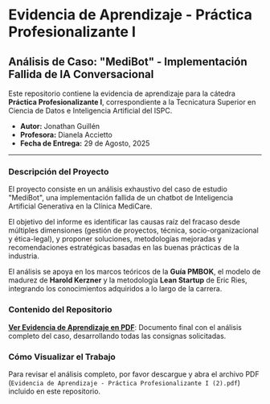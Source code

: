 # Evidencia de Aprendizaje - Práctica Profesionalizante I

## Análisis de Caso: "MediBot" - Implementación Fallida de IA Conversacional

Este repositorio contiene la evidencia de aprendizaje para la cátedra **Práctica Profesionalizante I**, correspondiente a la Tecnicatura Superior en Ciencia de Datos e Inteligencia Artificial del ISPC.

- **Autor:** Jonathan Guillén
- **Profesora:** Dianela Accietto
- **Fecha de Entrega:** 29 de Agosto, 2025

---

### Descripción del Proyecto

El proyecto consiste en un análisis exhaustivo del caso de estudio "MediBot", una implementación fallida de un chatbot de Inteligencia Artificial Generativa en la Clínica MediCare.

El objetivo del informe es identificar las causas raíz del fracaso desde múltiples dimensiones (gestión de proyectos, técnica, socio-organizacional y ética-legal), y proponer soluciones, metodologías mejoradas y recomendaciones estratégicas basadas en las buenas prácticas de la industria.

El análisis se apoya en los marcos teóricos de la **Guía PMBOK**, el modelo de madurez de **Harold Kerzner** y la metodología **Lean Startup** de Eric Ries, integrando los conocimientos adquiridos a lo largo de la carrera.

### Contenido del Repositorio


**[Ver Evidencia de Aprendizaje en PDF](docs/Evidencia%20de%20Aprendizaje%20I%20-%20Práctica%20Profesionalizante%20I%20-%20Guillén%20Jonathan%20Eduardo.pdf)**: Documento final con el análisis completo del caso, desarrollando todas las consignas solicitadas.

### Cómo Visualizar el Trabajo

Para revisar el análisis completo, por favor descargue y abra el archivo PDF (`Evidencia de Aprendizaje - Práctica Profesionalizante I (2).pdf`) incluido en este repositorio.

